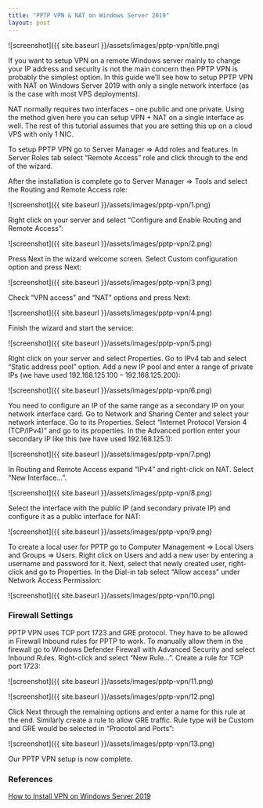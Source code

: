 ```yaml
---
title: "PPTP VPN & NAT on Windows Server 2019"
layout: post
---
```


![screenshot]({{ site.baseurl }}/assets/images/pptp-vpn/title.png)

If you want to setup VPN on a remote Windows server mainly to change your IP address and security is not the main concern then PPTP VPN is probably the simplest option. In this guide we’ll see how to setup PPTP VPN with NAT on Windows Server 2019 with only a single network interface (as is the case with most VPS deployments).

<!--more-->

NAT normally requires two interfaces – one public and one private. Using the method given here you can setup VPN + NAT on a single interface as well. The rest of this tutorial assumes that you are setting this up on a cloud VPS with only 1 NIC.

To setup PPTP VPN go to Server Manager => Add roles and features. In Server Roles tab select “Remote Access” role and click through to the end of the wizard.

After the installation is complete go to Server Manager => Tools and select the Routing and Remote Access role:

![screenshot]({{ site.baseurl }}/assets/images/pptp-vpn/1.png)

Right click on your server and select “Configure and Enable Routing and Remote Access”:

![screenshot]({{ site.baseurl }}/assets/images/pptp-vpn/2.png)

Press Next in the wizard welcome screen. Select Custom configuration option and press Next:

![screenshot]({{ site.baseurl }}/assets/images/pptp-vpn/3.png)

Check “VPN access” and “NAT” options and press Next:

![screenshot]({{ site.baseurl }}/assets/images/pptp-vpn/4.png)

Finish the wizard and start the service:

![screenshot]({{ site.baseurl }}/assets/images/pptp-vpn/5.png)

Right click on your server and select Properties. Go to IPv4 tab and select “Static address pool” option. Add a new IP pool and enter a range of private IPs (we have used 192.168.125.100 – 192.168.125.200):

![screenshot]({{ site.baseurl }}/assets/images/pptp-vpn/6.png)

You need to configure an IP of the same range as a secondary IP on your network interface card. Go to Network and Sharing Center and select your network interface. Go to its Properties. Select “Internet Protocol Version 4 (TCP/IPv4)” and go to its properties. In the Advanced portion enter your secondary IP like this (we have used 192.168.125.1):

![screenshot]({{ site.baseurl }}/assets/images/pptp-vpn/7.png)

In Routing and Remote Access expand “IPv4” and right-click on NAT. Select “New Interface…”.

![screenshot]({{ site.baseurl }}/assets/images/pptp-vpn/8.png)

Select the interface with the public IP (and secondary private IP) and configure it as a public interface for NAT:

![screenshot]({{ site.baseurl }}/assets/images/pptp-vpn/9.png)

To create a local user for PPTP go to Computer Management => Local Users and Groups => Users. Right click on Users and add a new user by entering a username and password for it. Next, select that newly created user, right-click and go to Properties. In the Dial-in tab select “Allow access” under Network Access Permission:

![screenshot]({{ site.baseurl }}/assets/images/pptp-vpn/10.png)

### Firewall Settings

PPTP VPN uses TCP port 1723 and GRE protocol. They have to be allowed in Firewall Inbound rules for PPTP to work. To manually allow them in the firewall go to Windows Defender Firewall with Advanced Security and select Inbound Rules. Right-click and select “New Rule…”. Create a rule for TCP port 1723:

![screenshot]({{ site.baseurl }}/assets/images/pptp-vpn/11.png)

![screenshot]({{ site.baseurl }}/assets/images/pptp-vpn/12.png)

Click Next through the remaining options and enter a name for this rule at the end. Similarly create a rule to allow GRE traffic. Rule type will be Custom and GRE would be selected in “Procotol and Ports”:

![screenshot]({{ site.baseurl }}/assets/images/pptp-vpn/13.png)

Our PPTP VPN setup is now complete.

### References

[How to Install VPN on Windows Server 2019](https://www.thomasmaurer.ch/2018/05/how-to-install-vpn-on-windows-server-2019/)